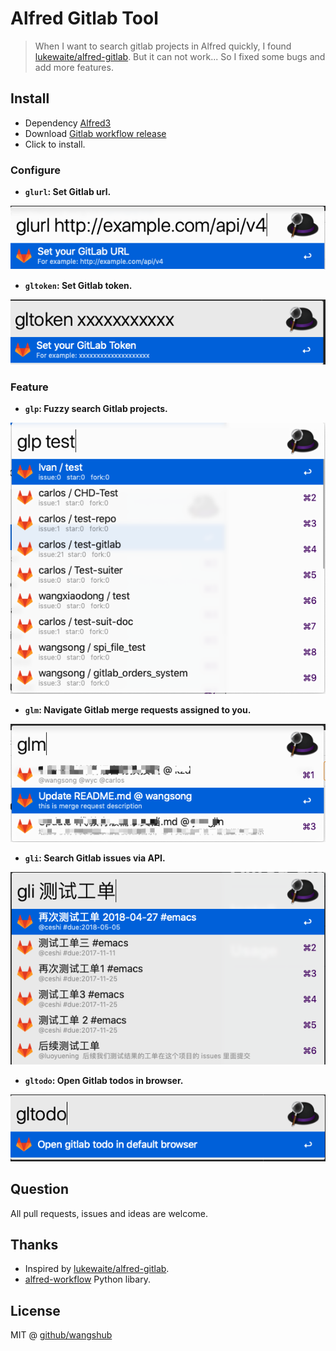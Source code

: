 # Alfred Gitlab Tool

> When I want to search gitlab projects in Alfred quickly, I found [lukewaite/alfred-gitlab](https://github.com/lukewaite/alfred-gitlab). But it can not work... So I fixed some bugs and add more features.

## Install

- Dependency [Alfred3](https://www.alfredapp.com/)
- Download [Gitlab workflow release](https://github.com/wangshub/Alfred-Gitlab-Tool/releases)
- Click to install.

### Configure

- **`glurl`: Set Gitlab url.**

![](./pic/glurl.png)

- **`gltoken`: Set Gitlab token.**

![](./pic/gltoken.png)

### Feature

- **`glp`: Fuzzy search Gitlab projects.**

![](./pic/glp.png)

- **`glm`: Navigate Gitlab merge requests assigned to you.**

![](./pic/glm.png)

- **`gli`: Search Gitlab issues via API.**

![](./pic/gli.png)

- **`gltodo`: Open Gitlab todos in browser.**

![](./pic/gltodo.png)

## Question

All pull requests, issues and ideas are welcome.

## Thanks

- Inspired by [lukewaite/alfred-gitlab](https://github.com/lukewaite/alfred-gitlab).
- [alfred-workflow](http://www.deanishe.net/alfred-workflow/) Python libary.

## License

MIT @ [github/wangshub](https://github.com/wangshub)